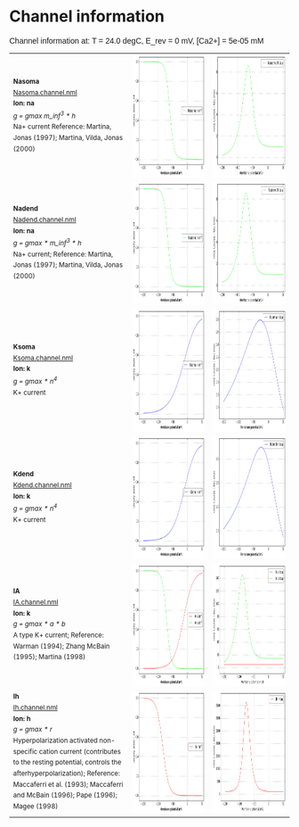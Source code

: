 Channel information
===================
    
<p style="font-family:arial">Channel information at: T = 24.0 degC, E_rev = 0 mV, [Ca2+] = 5e-05 mM</p>

<table>
    <tr>
<td width="200px">
            <sup><b>Nasoma</b><br/>
            <a href="../Nasoma.channel.nml">Nasoma.channel.nml</a><br/>
            <b>Ion: na</b><br/>
            <i>g = gmax m_inf<sup>3</sup> * h </i><br/>
            Na+ current
            Reference: Martina, Jonas (1997); Martina, Vilda, Jonas (2000)
</td>
<td>
<a href="Nasoma.inf.png"><img alt="Nasoma steady state" src="Nasoma.inf.png" height="220"/></a>
</td>
<td>
<a href="Nasoma.tau.png"><img alt="Nasoma time course" src="Nasoma.tau.png" height="220"/></a>
</td>
</tr>
    <tr>
<td width="200px">
            <sup><b>Nadend</b><br/>
            <a href="../Nadend.channel.nml">Nadend.channel.nml</a><br/>
            <b>Ion: na</b><br/>
            <i>g = gmax * m_inf<sup>3</sup> * h </i><br/>
            Na+ current;
            Reference: Martina, Jonas (1997); Martina, Vilda, Jonas (2000)
</td>
<td>
<a href="Nadend.inf.png"><img alt="Nadend steady state" src="Nadend.inf.png" height="220"/></a>
</td>
<td>
<a href="Nadend.tau.png"><img alt="Nadend time course" src="Nadend.tau.png" height="220"/></a>
</td>
</tr>
    <tr>
<td width="200px">
            <sup><b>Ksoma</b><br/>
            <a href="../Ksoma.channel.nml">Ksoma.channel.nml</a><br/>
            <b>Ion: k</b><br/>
            <i>g = gmax * n<sup>4</sup> </i><br/>
            K+ current 
</td>
<td>
<a href="Ksoma.inf.png"><img alt="Ksoma steady state" src="Ksoma.inf.png" height="220"/></a>
</td>
<td>
<a href="Ksoma.tau.png"><img alt="Ksoma time course" src="Ksoma.tau.png" height="220"/></a>
</td>
</tr>
    <tr>
<td width="200px">
            <sup><b>Kdend</b><br/>
            <a href="../Kdend.channel.nml">Kdend.channel.nml</a><br/>
            <b>Ion: k</b><br/>
            <i>g = gmax * n<sup>4</sup> </i><br/>
            K+ current 
</td>
<td>
<a href="Kdend.inf.png"><img alt="Kdend steady state" src="Kdend.inf.png" height="220"/></a>
</td>
<td>
<a href="Kdend.tau.png"><img alt="Kdend time course" src="Kdend.tau.png" height="220"/></a>
</td>
</tr>
    <tr>
<td width="200px">
            <sup><b>IA</b><br/>
            <a href="../IA.channel.nml">IA.channel.nml</a><br/>
            <b>Ion: k</b><br/>
            <i>g = gmax * a * b </i><br/>
            A type K+ current;
            Reference: Warman (1994); Zhang McBain (1995); Martina (1998) 

</td>
<td>
<a href="IA.inf.png"><img alt="IA steady state" src="IA.inf.png" height="220"/></a>
</td>
<td>
<a href="IA.tau.png"><img alt="IA time course" src="IA.tau.png" height="220"/></a>
</td>
</tr>
    <tr>
<td width="200px">
            <sup><b>Ih</b><br/>
            <a href="../Ih.channel.nml">Ih.channel.nml</a><br/>
            <b>Ion: h</b><br/>
            <i>g = gmax * r </i><br/>
            Hyperpolarization activated non-specific cation current
            (contributes to the resting potential, controls the afterhyperpolarization);
            Reference: Maccaferri et al. (1993); Maccaferri and McBain (1996); Pape (1996); Magee (1998)
            
</td>
<td>
<a href="Ih.inf.png"><img alt="Ih steady state" src="Ih.inf.png" height="220"/></a>
</td>
<td>
<a href="Ih.tau.png"><img alt="Ih time course" src="Ih.tau.png" height="220"/></a>
</td>
</tr>
</table>


